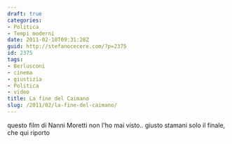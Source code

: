 ```yaml
---
draft: true
categories:
- Politica
- Tempi moderni
date: 2011-02-10T09:31:28Z
guid: http://stefanocecere.com/?p=2375
id: 2375
tags:
- Berlusconi
- cinema
- giustizia
- Politica
- video
title: La fine del Caimano
slug: /2011/02/la-fine-del-caimano/
---
```


questo film di Nanni Moretti non l'ho mai visto.. giusto stamani solo il finale, che qui riporto